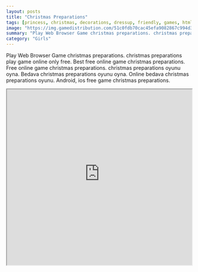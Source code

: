 ```yaml
---
layout: posts
title: "Christmas Preparations"
tags: [princess, christmas, decorations, dressup, friendly, games, html5, mobile, princess, free, online, games, oyna, game, free, games, play, play, games]
image: "https://img.gamedistribution.com/51c0fdb70cac45efa9082867c994d383.jpg"
summary: "Play Web Browser Game christmas preparations. christmas preparations play game online only free. Best free online game christmas preparations. Free online game christmas preparations. christmas preparations oyunu oyna. Bedava christmas preparations oyunu oyna. Online bedava christmas preparations oyunu. Android, ios free game christmas preparations."
category: "Girls"
---
```


Play Web Browser Game christmas preparations. christmas preparations play game online only free. Best free online game christmas preparations. Free online game christmas preparations. christmas preparations oyunu oyna. Bedava christmas preparations oyunu oyna. Online bedava christmas preparations oyunu. Android, ios free game christmas preparations.

<iframe width="100%" height="480px;" src="https://html5.gamedistribution.com/51c0fdb70cac45efa9082867c994d383/"></iframe>